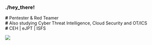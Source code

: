 ### ./hey_there!

**#** Pentester & Red Teamer  
**#** Also studying Cyber Threat Intelligence, Cloud Security and OT/ICS  
**#** CEH | eJPT | ISFS  

<a href="https://www.linkedin.com/in/rafaelbaldasso/" target="_blank"><img src="https://img.shields.io/badge/LinkedIn-0077B5?style=for-the-badge&logo=linkedin&logoColor=white"></img></a>
